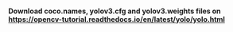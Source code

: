 #### Download coco.names, yolov3.cfg and yolov3.weights files on https://opencv-tutorial.readthedocs.io/en/latest/yolo/yolo.html
